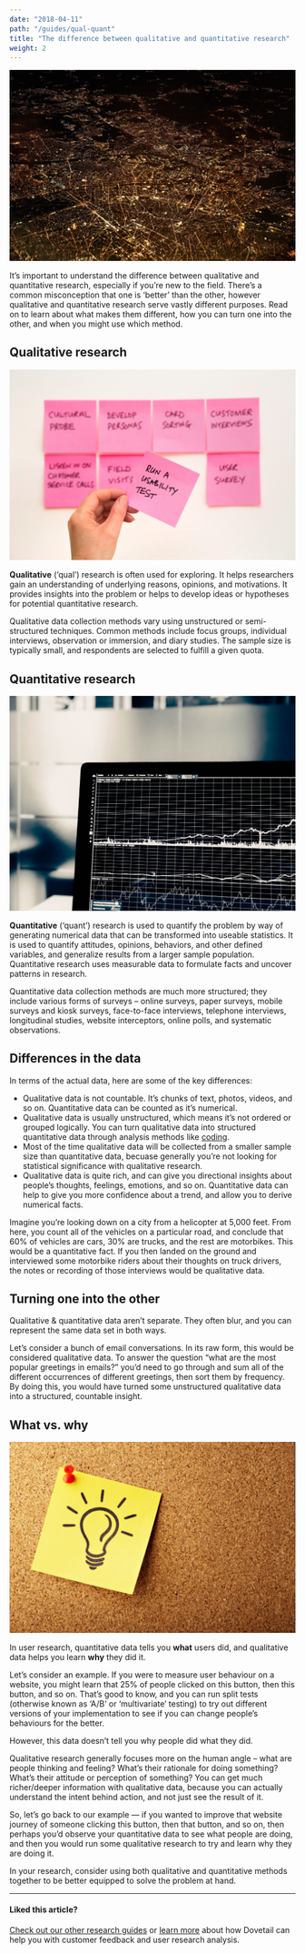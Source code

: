 ```yaml
---
date: "2018-04-11"
path: "/guides/qual-quant"
title: "The difference between qualitative and quantitative research"
weight: 2
---
```


![A photo of the cityscape of Paris all lit up at nighttime from a plane window](./paris.jpg)

It’s important to understand the difference between qualitative and quantitative research, especially if you’re new to the field. There’s a common misconception that one is ‘better’ than the other, however qualitative and quantitative research serve vastly different purposes. Read on to learn about what makes them different, how you can turn one into the other, and when you might use which method.

## Qualitative research

![A photo of sticky notes](./qual.jpg)

**Qualitative** (‘qual’) research is often used for exploring. It helps researchers gain an understanding of underlying reasons, opinions, and motivations. It provides insights into the problem or helps to develop ideas or hypotheses for potential quantitative research.

Qualitative data collection methods vary using unstructured or semi-structured techniques. Common methods include focus groups, individual interviews, observation or immersion, and diary studies. The sample size is typically small, and respondents are selected to fulfill a given quota.

## Quantitative research

![A photo of a chart on a laptop](./quant.jpg)

**Quantitative** (‘quant’) research is used to quantify the problem by way of generating numerical data that can be transformed into useable statistics. It is used to quantify attitudes, opinions, behaviors, and other defined variables, and generalize results from a larger sample population. Quantitative research uses measurable data to formulate facts and uncover patterns in research.

Quantitative data collection methods are much more structured; they include various forms of surveys – online surveys, paper surveys, mobile surveys and kiosk surveys, face-to-face interviews, telephone interviews, longitudinal studies, website interceptors, online polls, and systematic observations.

## Differences in the data

In terms of the actual data, here are some of the key differences:

* Qualitative data is not countable. It’s chunks of text, photos, videos, and so on. Quantitative data can be counted as it’s numerical.
* Qualitative data is usually unstructured, which means it’s not ordered or grouped logically. You can turn qualitative data into structured quantitative data through analysis methods like [coding](<https://en.wikipedia.org/wiki/Coding_(social_sciences)>).
* Most of the time qualitative data will be collected from a smaller sample size than quantitative data, becuase generally you’re not looking for statistical significance with qualitative research.
* Qualitative data is quite rich, and can give you directional insights about people’s thoughts, feelings, emotions, and so on. Quantitative data can help to give you more confidence about a trend, and allow you to derive numerical facts.

Imagine you’re looking down on a city from a helicopter at 5,000 feet. From here, you count all of the vehicles on a particular road, and conclude that 60% of vehicles are cars, 30% are trucks, and the rest are motorbikes. This would be a quantitative fact. If you then landed on the ground and interviewed some motorbike riders about their thoughts on truck drivers, the notes or recording of those interviews would be qualitative data.

## Turning one into the other

Qualitative & quantitative data aren’t separate. They often blur, and you can represent the same data set in both ways.

Let’s consider a bunch of email conversations. In its raw form, this would be considered qualitative data. To answer the question “what are the most popular greetings in emails?” you’d need to go through and sum all of the different occurrences of different greetings, then sort them by frequency. By doing this, you would have turned some unstructured qualitative data into a structured, countable insight.

## What vs. why

![A photo of a single sticky note with a light bulb sketch](./why.jpg)

In user research, quantitative data tells you **what** users did, and qualitative data helps you learn **why** they did it.

Let’s consider an example. If you were to measure user behaviour on a website, you might learn that 25% of people clicked on this button, then this button, and so on. That’s good to know, and you can run split tests (otherwise known as ‘A/B’ or ‘multivariate’ testing) to try out different versions of your implementation to see if you can change people’s behaviours for the better.

However, this data doesn’t tell you why people did what they did.

Qualitative research generally focuses more on the human angle – what are people thinking and feeling? What’s their rationale for doing something? What’s their attitude or perception of something? You can get much richer/deeper information with qualitative data, because you can actually understand the intent behind action, and not just see the result of it.

So, let’s go back to our example — if you wanted to improve that website journey of someone clicking this button, then that button, and so on, then perhaps you’d observe your quantitative data to see what people are doing, and then you would run some qualitative research to try and learn why they are doing it.

In your research, consider using both qualitative and quantitative methods together to be better equipped to solve the problem at hand.

---

#### Liked this article?

[Check out our other research guides](/guides) or [learn more](/) about how Dovetail can help you with customer feedback and user research analysis.
